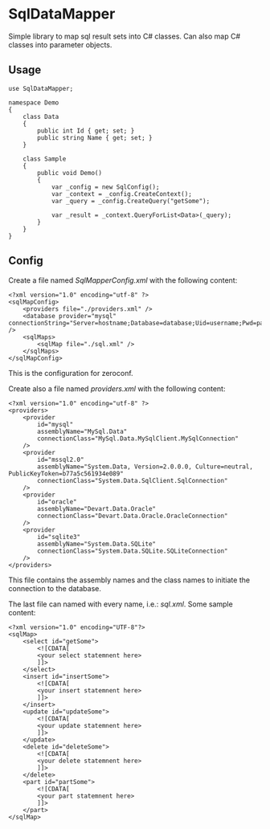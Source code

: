 SqlDataMapper
=============

Simple library to map sql result sets into C# classes. Can also map C# classes into parameter objects.

Usage
-----

	use SqlDataMapper;
	
	namespace Demo
	{
		class Data
		{
			public int Id { get; set; }
			public string Name { get; set; }
		}
		
		class Sample
		{
			public void Demo()
			{
				var _config = new SqlConfig();
				var _context = _config.CreateContext();
				var _query = _config.CreateQuery("getSome");
				
				var _result = _context.QueryForList<Data>(_query);
			}
		}
	}


Config
------

Create a file named *SqlMapperConfig.xml* with the following content:

	<?xml version="1.0" encoding="utf-8" ?>
	<sqlMapConfig>
		<providers file="./providers.xml" />
		<database provider="mysql" connectionString="Server=hostname;Database=database;Uid=username;Pwd=password;Pooling=true" />
		<sqlMaps>
			<sqlMap file="./sql.xml" />
		</sqlMaps>
	</sqlMapConfig>

This is the configuration for zeroconf.

Create also a file named *providers.xml* with the following content:

	<?xml version="1.0" encoding="utf-8" ?>
	<providers>
		<provider 
			id="mysql" 
			assemblyName="MySql.Data" 
			connectionClass="MySql.Data.MySqlClient.MySqlConnection" 
		/>
		<provider
			id="mssql2.0"
			assemblyName="System.Data, Version=2.0.0.0, Culture=neutral, PublicKeyToken=b77a5c561934e089"
			connectionClass="System.Data.SqlClient.SqlConnection"
		/>
		<provider 
			id="oracle" 
			assemblyName="Devart.Data.Oracle" 
			connectionClass="Devart.Data.Oracle.OracleConnection" 
		/>
		<provider 
			id="sqlite3" 
			assemblyName="System.Data.SQLite" 
			connectionClass="System.Data.SQLite.SQLiteConnection" 
		/>
	</providers>
	
This file contains the assembly names and the class names to initiate the connection to the database.

The last file can named with every name, i.e.: *sql.xml*. Some sample content:

	<?xml version="1.0" encoding="UTF-8"?>
	<sqlMap>
		<select id="getSome">
			<![CDATA[
			<your select statemnent here>
			]]>
		</select>
		<insert id="insertSome">
			<![CDATA[
			<your insert statemnent here>
			]]>
		</insert>
		<update id="updateSome">
			<![CDATA[
			<your update statemnent here>
			]]>	
		</update>
		<delete id="deleteSome">
			<![CDATA[
			<your delete statemnent here>
			]]>	
		</delete>
		<part id="partSome">
			<![CDATA[
			<your part statemnent here>
			]]>	
		</part>
	</sqlMap>